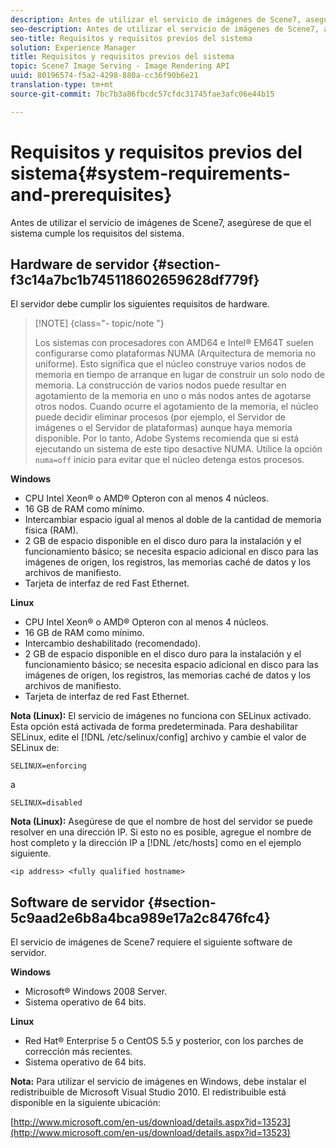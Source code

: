 ```yaml
---
description: Antes de utilizar el servicio de imágenes de Scene7, asegúrese de que el sistema cumple los requisitos del sistema.
seo-description: Antes de utilizar el servicio de imágenes de Scene7, asegúrese de que el sistema cumple los requisitos del sistema.
seo-title: Requisitos y requisitos previos del sistema
solution: Experience Manager
title: Requisitos y requisitos previos del sistema
topic: Scene7 Image Serving - Image Rendering API
uuid: 80196574-f5a2-4298-880a-cc36f90b6e21
translation-type: tm+mt
source-git-commit: 7bc7b3a86fbcdc57cfdc31745fae3afc06e44b15

---
```



# Requisitos y requisitos previos del sistema{#system-requirements-and-prerequisites}

Antes de utilizar el servicio de imágenes de Scene7, asegúrese de que el sistema cumple los requisitos del sistema.

## Hardware de servidor {#section-f3c14a7bc1b745118602659628df779f}

El servidor debe cumplir los siguientes requisitos de hardware.

>[!NOTE] {class=&quot;- topic/note &quot;}
>
>Los sistemas con procesadores con AMD64 e Intel® EM64T suelen configurarse como plataformas NUMA (Arquitectura de memoria no uniforme). Esto significa que el núcleo construye varios nodos de memoria en tiempo de arranque en lugar de construir un solo nodo de memoria. La construcción de varios nodos puede resultar en agotamiento de la memoria en uno o más nodos antes de agotarse otros nodos. Cuando ocurre el agotamiento de la memoria, el núcleo puede decidir eliminar procesos (por ejemplo, el Servidor de imágenes o el Servidor de plataformas) aunque haya memoria disponible. Por lo tanto, Adobe Systems recomienda que si está ejecutando un sistema de este tipo desactive NUMA. Utilice la opción `numa=off` inicio para evitar que el núcleo detenga estos procesos.

**Windows**

* CPU Intel Xeon® o AMD® Opteron con al menos 4 núcleos.
* 16 GB de RAM como mínimo.
* Intercambiar espacio igual al menos al doble de la cantidad de memoria física (RAM).
* 2 GB de espacio disponible en el disco duro para la instalación y el funcionamiento básico; se necesita espacio adicional en disco para las imágenes de origen, los registros, las memorias caché de datos y los archivos de manifiesto.
* Tarjeta de interfaz de red Fast Ethernet.

**Linux**

* CPU Intel Xeon® o AMD® Opteron con al menos 4 núcleos.
* 16 GB de RAM como mínimo.
* Intercambio deshabilitado (recomendado).
* 2 GB de espacio disponible en el disco duro para la instalación y el funcionamiento básico; se necesita espacio adicional en disco para las imágenes de origen, los registros, las memorias caché de datos y los archivos de manifiesto.
* Tarjeta de interfaz de red Fast Ethernet.

**Nota (Linux):** El servicio de imágenes no funciona con SELinux activado. Esta opción está activada de forma predeterminada. Para deshabilitar SELinux, edite el [!DNL /etc/selinux/config] archivo y cambie el valor de SELinux de:

`SELINUX=enforcing`

a

`SELINUX=disabled`

**Nota (Linux):** Asegúrese de que el nombre de host del servidor se puede resolver en una dirección IP. Si esto no es posible, agregue el nombre de host completo y la dirección IP a [!DNL /etc/hosts] como en el ejemplo siguiente.

`<ip address> <fully qualified hostname>`

## Software de servidor {#section-5c9aad2e6b8a4bca989e17a2c8476fc4}

El servicio de imágenes de Scene7 requiere el siguiente software de servidor.

**Windows**

* Microsoft® Windows 2008 Server.
* Sistema operativo de 64 bits.

**Linux**

* Red Hat® Enterprise 5 o CentOS 5.5 y posterior, con los parches de corrección más recientes.
* Sistema operativo de 64 bits.

**Nota:** Para utilizar el servicio de imágenes en Windows, debe instalar el redistribuible de Microsoft Visual Studio 2010. El redistribuible está disponible en la siguiente ubicación:

[http://www.microsoft.com/en-us/download/details.aspx?id=13523](http://www.microsoft.com/en-us/download/details.aspx?id=13523)

